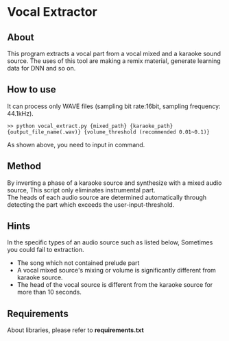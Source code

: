 # Vocal Extractor    
## About    

This program extracts a vocal part from a vocal mixed and a karaoke sound source.  The uses of this tool are making a remix material, generate learning data for DNN and so on.    

## How to use    

It can process only WAVE files (sampling bit rate:16bit, sampling frequency: 44.1kHz).  
```
>> python vocal_extract.py {mixed_path} {karaoke_path} {output_file_name(.wav)} {volume_threshold (recommended 0.01~0.1)}
```  
As shown above, you need to input in command.  

## Method      

By inverting a phase of a karaoke source and synthesize with a mixed audio source, This script only eliminates instrumental part.  
The heads of each audio source are determined automatically through detecting the part which exceeds the user-input-threshold.    

## Hints      

In the specific types of an audio source such as listed below,  Sometimes you could fail to extraction.
-  The song which not contained prelude part
-  A vocal mixed source's mixing or volume is significantly different from karaoke source.
-  The head of the vocal source is different from the karaoke source for more than 10 seconds.     

## Requirements    

About libraries, please refer to __requirements.txt__
